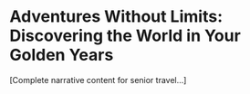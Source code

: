 # Adventures Without Limits: Discovering the World in Your Golden Years

[Complete narrative content for senior travel...]